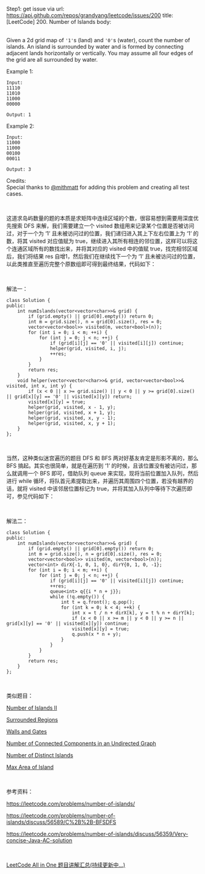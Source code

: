 Step1: get issue via url: https://api.github.com/repos/grandyang/leetcode/issues/200 
 title:[LeetCode] 200. Number of Islands 
 body:  
  

Given a 2d grid map of `'1'`s (land) and `'0'`s (water), count the number of islands. An island is surrounded by water and is formed by connecting adjacent lands horizontally or vertically. You may assume all four edges of the grid are all surrounded by water.

Example 1:
    
    
    Input:
    11110
    11010
    11000
    00000
    
    Output: 1
    

Example 2:
    
    
    Input:
    11000
    11000
    00100
    00011
    
    Output: 3

Credits:  
Special thanks to [@mithmatt](https://leetcode.com/discuss/user/mithmatt) for adding this problem and creating all test cases.

 

这道求岛屿数量的题的本质是求矩阵中连续区域的个数，很容易想到需要用深度优先搜索 DFS 来解，我们需要建立一个 visited 数组用来记录某个位置是否被访问过，对于一个为 ‘1’ 且未被访问过的位置，我们递归进入其上下左右位置上为 ‘1’ 的数，将其 visited 对应值赋为 true，继续进入其所有相连的邻位置，这样可以将这个连通区域所有的数找出来，并将其对应的 visited 中的值赋 true，找完相邻区域后，我们将结果 res 自增1，然后我们在继续找下一个为 ‘1’ 且未被访问过的位置，以此类推直至遍历完整个原数组即可得到最终结果，代码如下：

 

解法一：
    
    
    class Solution {
    public:
        int numIslands(vector<vector<char>>& grid) {
            if (grid.empty() || grid[0].empty()) return 0;
            int m = grid.size(), n = grid[0].size(), res = 0;
            vector<vector<bool>> visited(m, vector<bool>(n));
            for (int i = 0; i < m; ++i) {
                for (int j = 0; j < n; ++j) {
                    if (grid[i][j] == '0' || visited[i][j]) continue;
                    helper(grid, visited, i, j);
                    ++res;
                }
            }
            return res;
        }
        void helper(vector<vector<char>>& grid, vector<vector<bool>>& visited, int x, int y) {
            if (x < 0 || x >= grid.size() || y < 0 || y >= grid[0].size() || grid[x][y] == '0' || visited[x][y]) return;
            visited[x][y] = true;
            helper(grid, visited, x - 1, y);
            helper(grid, visited, x + 1, y);
            helper(grid, visited, x, y - 1);
            helper(grid, visited, x, y + 1);
        }
    };

 

当然，这种类似迷宫遍历的题目 DFS 和 BFS 两对好基友肯定是形影不离的，那么 BFS 搞起。其实也很简单，就是在遍历到 ‘1’ 的时候，且该位置没有被访问过，那么就调用一个 BFS 即可，借助队列 queue 来实现，现将当前位置加入队列，然后进行 while 循环，将队首元素提取出来，并遍历其周围四个位置，若没有越界的话，就将 visited 中该邻居位置标记为 true，并将其加入队列中等待下次遍历即可，参见代码如下：

 

解法二：
    
    
    class Solution {
    public:
        int numIslands(vector<vector<char>>& grid) {
            if (grid.empty() || grid[0].empty()) return 0;
            int m = grid.size(), n = grid[0].size(), res = 0;
            vector<vector<bool>> visited(m, vector<bool>(n));
            vector<int> dirX{-1, 0, 1, 0}, dirY{0, 1, 0, -1};
            for (int i = 0; i < m; ++i) {
                for (int j = 0; j < n; ++j) {
                    if (grid[i][j] == '0' || visited[i][j]) continue;
                    ++res;
                    queue<int> q{{i * n + j}};
                    while (!q.empty()) {
                        int t = q.front(); q.pop();
                        for (int k = 0; k < 4; ++k) {
                            int x = t / n + dirX[k], y = t % n + dirY[k];
                            if (x < 0 || x >= m || y < 0 || y >= n || grid[x][y] == '0' || visited[x][y]) continue;
                            visited[x][y] = true;
                            q.push(x * n + y);
                        }
                    }
                }
            }
            return res;
        }
    };

 

类似题目：

[Number of Islands II](http://www.cnblogs.com/grandyang/p/5190419.html)

[Surrounded Regions](http://www.cnblogs.com/grandyang/p/4555831.html)

[Walls and Gates](http://www.cnblogs.com/grandyang/p/5285868.html)

[Number of Connected Components in an Undirected Graph](http://www.cnblogs.com/grandyang/p/5166356.html) 

[Number of Distinct Islands](http://www.cnblogs.com/grandyang/p/7698778.html) 

[Max Area of Island](http://www.cnblogs.com/grandyang/p/7712724.html)

 

参考资料：

<https://leetcode.com/problems/number-of-islands/>

<https://leetcode.com/problems/number-of-islands/discuss/56589/C%2B%2B-BFSDFS>

<https://leetcode.com/problems/number-of-islands/discuss/56359/Very-concise-Java-AC-solution>

 

[LeetCode All in One 题目讲解汇总(持续更新中...)](http://www.cnblogs.com/grandyang/p/4606334.html)

